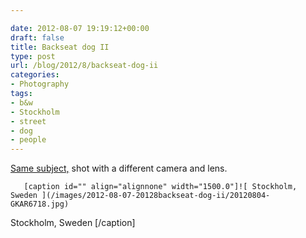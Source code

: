 ```yaml
---

date: 2012-08-07 19:19:12+00:00
draft: false
title: Backseat dog II
type: post
url: /blog/2012/8/backseat-dog-ii
categories:
- Photography
tags:
- b&w
- Stockholm
- street
- dog
- people
---
```


[Same subject,](http://www.georgioskaramanis.com/blog/2012/8/backseat-dog) shot with a different camera and lens.


  
       [caption id="" align="alignnone" width="1500.0"]![ Stockholm, Sweden ](/images/2012-08-07-20128backseat-dog-ii/20120804-GKAR6718.jpg)
 Stockholm, Sweden [/caption]
